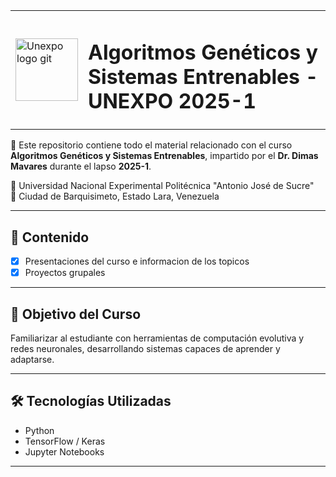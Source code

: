 <table>
  <tr>
    <td><img src="https://github.com/user-attachments/assets/331635aa-cfe7-4abb-b24f-618ad041770a" alt="Unexpo logo git" width="100"/></td>
    <td><h1>Algoritmos Genéticos y Sistemas Entrenables - UNEXPO 2025-1</h1></td>
  </tr>
</table>

📘 Este repositorio contiene todo el material relacionado con el curso <strong>Algoritmos Genéticos y Sistemas Entrenables</strong>, impartido por el <strong>Dr. Dimas Mavares</strong> durante el lapso <strong>2025-1</strong>.

🏫 Universidad Nacional Experimental Politécnica "Antonio José de Sucre"  
📍 Ciudad de Barquisimeto, Estado Lara, Venezuela

---

## 📂 Contenido

- [x] Presentaciones del curso e informacion de los topicos 
- [x] Proyectos grupales  
---

## 🚀 Objetivo del Curso

Familiarizar al estudiante con herramientas de computación evolutiva y redes neuronales, desarrollando sistemas capaces de aprender y adaptarse.

---

## 🛠️ Tecnologías Utilizadas

- Python  
- TensorFlow / Keras  
- Jupyter Notebooks

---
